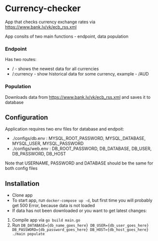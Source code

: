 # Currency-checker

App that checks currency exchange rates via https://www.bank.lv/vk/ecb_rss.xml

App consits of two main functions - endpoint, data population

### Endpoint

Has two routes:

- / - shows the newest data for all currencies
- /:currency - show historical data for some currency, example - /AUD

### Population

Downloads data from https://www.bank.lv/vk/ecb_rss.xml and saves it to database

## Configuration

Application requires two env files for database and endpoit:

- ./configs/db.env : MYSQL_ROOT_PASSWORD, MYSQL_DATABASE, MYSQL_USER, MYSQL_PASSWORD
- ./configs/web.env : DB_ROOT_PASSWORD, DB_DATABASE, DB_USER, DB_PASSWORD, DB_HOST

Note that USERNAME, PASSWORD and DATABASE should be the same for both config files

## Installation

- Clone app
- To start app, run ```docker-compose up -d```, but first time you will probably get 500 Error, because data is not loaded
- If data has not been downloaded or you want to get latest changes:
1. Compile app via ```go build main.go```
2. Run ```DB_DATABASE={db_name_goes_here} DB_USER={db_user_goes_here} DB_PASSWORD={db_password_goes_here} DB_HOST={db_host_goes_here} ./main populate ```
